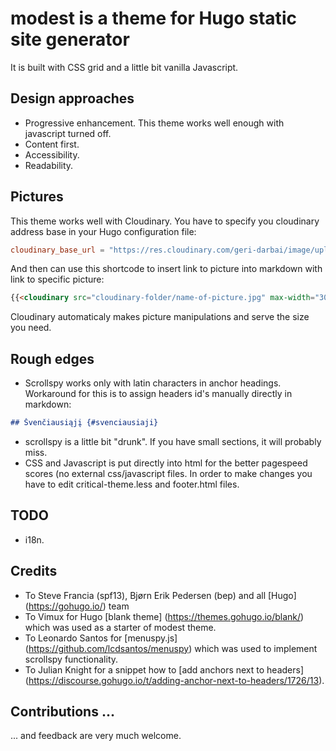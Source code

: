 # modest is a theme for Hugo static site generator
It is built with CSS grid and a little bit vanilla Javascript.
## Design approaches
- Progressive enhancement. This theme works well enough with javascript turned off. 
- Content first.
- Accessibility.
- Readability.
## Pictures
This theme works well with Cloudinary. You have to specify you cloudinary address base in your Hugo configuration file:
``` toml
cloudinary_base_url = "https://res.cloudinary.com/geri-darbai/image/upload/"
```
And then can use this shortcode to insert link to picture into markdown with link to specific picture:
``` HTML
{{<cloudinary src="cloudinary-folder/name-of-picture.jpg" max-width="30em" alt="Alternative text" title="Picture title" attrlink="https://example.com">}}
```
Cloudinary automaticaly makes picture manipulations and serve the size you need.
## Rough edges
- Scrollspy works only with latin characters in anchor headings. Workaround for this is to assign headers id's manually directly in markdown:
``` Markdown
## Švenčiausiąjį {#svenciausiaji}
```
- scrollspy is a little bit "drunk". If you have small sections, it will probably miss.
- CSS and Javascript is put directly into html for the better pagespeed scores (no external css/javascript files. In order to make changes you have to edit critical-theme.less and footer.html files.
## TODO
- i18n.
## Credits
- To Steve Francia (spf13), Bjørn Erik Pedersen (bep) and all [Hugo] (https://gohugo.io/) team
- To Vimux for Hugo [blank theme] (https://themes.gohugo.io/blank/) which was used as a starter of modest theme. 
- To Leonardo Santos for [menuspy.js] (https://github.com/lcdsantos/menuspy) which was used to implement scrollspy functionality.
- To Julian Knight for a snippet how to [add anchors next to headers] (https://discourse.gohugo.io/t/adding-anchor-next-to-headers/1726/13). 
## Contributions ...
... and feedback are very much welcome.




